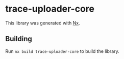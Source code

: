 # trace-uploader-core

This library was generated with [Nx](https://nx.dev).

## Building

Run `nx build trace-uploader-core` to build the library.
